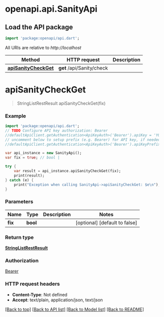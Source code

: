 # openapi.api.SanityApi

## Load the API package
```dart
import 'package:openapi/api.dart';
```

All URIs are relative to *http://localhost*

Method | HTTP request | Description
------------- | ------------- | -------------
[**apiSanityCheckGet**](SanityApi.md#apiSanityCheckGet) | **get** /api/Sanity/check | 


# **apiSanityCheckGet**
> StringListRestResult apiSanityCheckGet(fix)



### Example 
```dart
import 'package:openapi/api.dart';
// TODO Configure API key authorization: Bearer
//defaultApiClient.getAuthentication<ApiKeyAuth>('Bearer').apiKey = 'YOUR_API_KEY';
// uncomment below to setup prefix (e.g. Bearer) for API key, if needed
//defaultApiClient.getAuthentication<ApiKeyAuth>('Bearer').apiKeyPrefix = 'Bearer';

var api_instance = new SanityApi();
var fix = true; // bool | 

try { 
    var result = api_instance.apiSanityCheckGet(fix);
    print(result);
} catch (e) {
    print("Exception when calling SanityApi->apiSanityCheckGet: $e\n");
}
```

### Parameters

Name | Type | Description  | Notes
------------- | ------------- | ------------- | -------------
 **fix** | **bool**|  | [optional] [default to false]

### Return type

[**StringListRestResult**](StringListRestResult.md)

### Authorization

[Bearer](../README.md#Bearer)

### HTTP request headers

 - **Content-Type**: Not defined
 - **Accept**: text/plain, application/json, text/json

[[Back to top]](#) [[Back to API list]](../README.md#documentation-for-api-endpoints) [[Back to Model list]](../README.md#documentation-for-models) [[Back to README]](../README.md)

